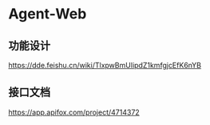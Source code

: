 # Agent-Web

## 功能设计

https://dde.feishu.cn/wiki/TlxpwBmUIipdZ1kmfgjcEfK6nYB

## 接口文档

https://app.apifox.com/project/4714372
